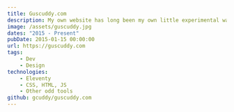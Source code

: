 ```yaml
---
title: Guscuddy.com
description: My own website has long been my own little experimental warehouse.
image: /assets/guscuddy.jpg
dates: "2015 - Present"
pubDate: 2015-01-15 00:00:00
url: https://guscuddy.com
tags:
    - Dev
    - Design
technologies:
    - Eleventy
    - CSS, HTML, JS
    - Other odd tools
github: gcuddy/guscuddy.com
---
```



